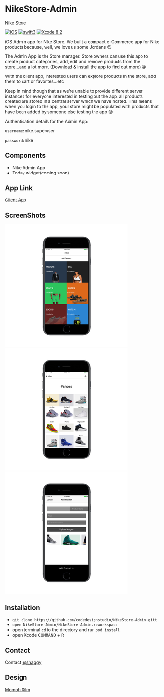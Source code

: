 # NikeStore-Admin


Nike Store


[![iOS](https://img.shields.io/badge/platform-iOS-blue.svg?style=flat)](https://developer.apple.com/ios/)
[![swift3](https://img.shields.io/badge/swift3-compatible-brightgreen.svg?style=flat)](https://developer.apple.com/swift)
[![Xcode 8.2](https://img.shields.io/badge/Xcode-8.2-blue.svg?style=flat)](https://developer.apple.com/xcode)

iOS Admin app for Nike Store. We built a compact e-Commerce app for Nike products because, well, we love us some Jordans :wink:

The Admin App is the Store manager. Store owners can use this app to create product categories, add, edit and remove products from the store...and a lot more. (Download & install the app to find out more) :grinning:

With the client app, interested users can explore products in the store, add them to cart or favorites...etc

Keep in mind though that as we're unable to provide different server instances for everyone interested in testing out the app, all products created are stored in a central server which we have hosted. This means when you login to the app, your store might be populated with products that have been added by someone else testing the app :cry:

Authentication details for the Admin App:

`username:`nike.superuser

`password:`nike

## Components
- Nike Admin App
- Today widget(coming soon)


## App Link


[Client App](https://github.com/codedesignstudio/NikeStore-Client)


## ScreenShots

<img src="/assets/1.png" width="400" height="400"><img src="/assets/2.png" width="400" height="400"><img src="/assets/3.png" width="400" height="400">




## Installation
- `git clone https://github.com/codedesignstudio/NikeStore-Admin.gitt`
- `open NikeStore-Admin/NikeStore-Admin.xcworkspace`
- open terminal `cd` to the directory and run `pod install`
- open Xcode <kbd>COMMAND</kbd> + <kbd>R</kbd>


## Contact

Contact [@shaggy](https://twitter.com/___shaggy_)


## Design



[Momoh Silm](https://twitter.com/m_silm)

